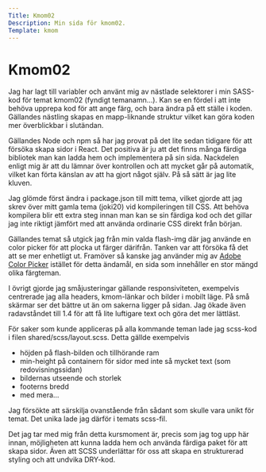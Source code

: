 ```yaml
---
Title: Kmom02
Description: Min sida för kmom02.
Template: kmom
---
```


# Kmom02

Jag har lagt till variabler och använt mig av nästlade selektorer i min SASS-kod för temat kmom02 (fyndigt temanamn...). Kan se en fördel i att inte behöva upprepa kod för att ange färg, och bara ändra på ett ställe i koden. Gällandes nästling skapas en mapp-liknande struktur vilket kan göra koden mer överblickbar i slutändan.

Gällandes Node och npm så har jag provat på det lite sedan tidigare för att försöka skapa sidor i React. Det positiva är ju att det finns många färdiga bibliotek man kan ladda hem och implementera på sin sida. Nackdelen enligt mig är att du lämnar över kontrollen och att mycket går på automatik, vilket kan förta känslan av att ha gjort något själv. På så sätt är jag lite kluven.

Jag glömde först ändra i package.json till mitt tema, vilket gjorde att jag skrev över mitt gamla tema (joki20) vid kompileringen till CSS. Att behöva kompilera blir ett extra steg innan man kan se sin färdiga kod och det gillar jag inte riktigt jämfört med att använda ordinarie CSS direkt från början.

Gällandes temat så utgick jag från min valda flash-img där jag använde en color picker för att plocka ut färger därifrån. Tanken var att försöka få det att se mer enhetligt ut. Framöver så kanske jag använder mig av [Adobe Color Picker](https://color.adobe.com/) istället för detta ändamål, en sida som innehåller en stor mängd olika färgteman.

I övrigt gjorde jag småjusteringar gällande responsiviteten, exempelvis centrerade jag alla headers, kmom-länkar och bilder i mobilt läge. På små skärmar ser det bättre ut än om sakerna ligger på sidan. Jag ökade även radavståndet till 1.4 för att få lite luftigare text och göra det mer lättläst.

För saker som kunde appliceras på alla kommande teman lade jag scss-kod i filen shared/scss/layout.scss. Detta gällde exempelvis
- höjden på flash-bilden och tillhörande ram
- min-height på containern för sidor med inte så mycket text (som redovisningssidan)
- bildernas utseende och storlek
- footerns bredd
- med mera...

Jag försökte att särskilja ovanstående från sådant som skulle vara unikt för temat. Det unika lade jag därför i temats scss-fil.

Det jag tar med mig från detta kursmoment är, precis som jag tog upp här innan, möjligheten att kunna ladda hem och använda färdiga paket för att skapa sidor. Även att SCSS underlättar för oss att skapa en strukturerad styling och att undvika DRY-kod.

